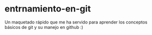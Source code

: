 # entrnamiento-en-git
Un maquetado rápido que me ha servido para aprender los conceptos básicos de git y su manejo en github :)
